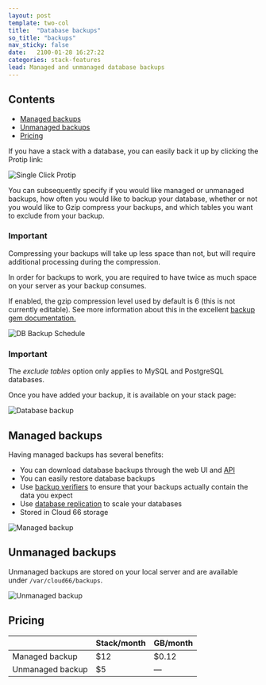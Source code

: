 ```yaml
---
layout: post
template: two-col
title:  "Database backups"
so_title: "backups"
nav_sticky: false
date:   2100-01-28 16:27:22
categories: stack-features
lead: Managed and unmanaged database backups
---
```


<h2>Contents</h2>
<ul class="page-toc">
	<li>
		<a href="#managed">Managed backups</a>
	</li>
	<li>
		<a href="#unmanaged">Unmanaged backups</a>
	</li>
	<li>
		<a href="#pricing">Pricing</a>
	</li>
</ul>

If you have a stack with a database, you can easily back it up by clicking the Protip link:

![Single Click Protip](http://cdn.cloud66.com.s3.amazonaws.com/images/help/database_backup.png)

You can subsequently specify if you would like managed or unmanaged backups, how often you would like to backup your database, whether or not you would like to Gzip compress your backups, and which tables you want to exclude from your backup.

<div class="notice">
    <h3>Important</h3>
    <p>Compressing your backups will take up less space than not, but will require additional processing during the compression.</p>
    <p>In order for backups to work, you are required to have twice as much space on your server as your backup consumes.</p>
    <p>If enabled, the gzip compression level used by default is 6 (this is not currently editable). See more information about this in the excellent <a href='https://github.com/meskyanichi/backup/wiki/Compressors' target='_blank'>backup gem documentation.</a></p>
</div>

![DB Backup Schedule](http://cdn.cloud66.com.s3.amazonaws.com/images/help/database_backup_schedule.png)

<div class="notice">
    <h3>Important</h3>
    <p>The <i>exclude tables</i> option only applies to MySQL and PostgreSQL databases.</p>
</div>

Once you have added your backup, it is available on your stack page:

![Database backup](http://cdn.cloud66.com.s3.amazonaws.com/images/help/database_backup_2.png)

<h2 id="managed">Managed backups</h2>
Having managed backups has several benefits:

- You can download database backups through the web UI and [API](/api/basics/basics.html)
- You can easily restore database backups
- Use [backup verifiers](/stack-features/backup-verifiers.html) to ensure that your backups actually contain the data you expect
- Use [database replication](/stack-features/database-replication.html) to scale your databases
- Stored in Cloud 66 storage

![Managed backup](http://cdn.cloud66.com.s3.amazonaws.com/images/help/backup_managed.png)

<h2 id="unmanaged">Unmanaged backups</h2>

Unmanaged backups are stored on your local server and are available under `/var/cloud66/backups`.

![Unmanaged backup](http://cdn.cloud66.com.s3.amazonaws.com/images/help/backup_unmanaged.png)

<h2 id="pricing">Pricing</h2>

<table class='table table-bordered table-striped table-small'>
    <thead>
        <tr>
            <th align="center"></th>
            <th align="center">Stack/month</th>
            <th align="center">GB/month</th>
        </tr>
    </thead>
    <tbody>
        <tr>
            <td>Managed backup</td>
            <td>$12</td>
            <td>$0.12</td>
        </tr>
        <tr>
            <td>Unmanaged backup</td>
            <td>$5</td>
            <td>&mdash;</td>
        </tr>
    </tbody>
</table>
